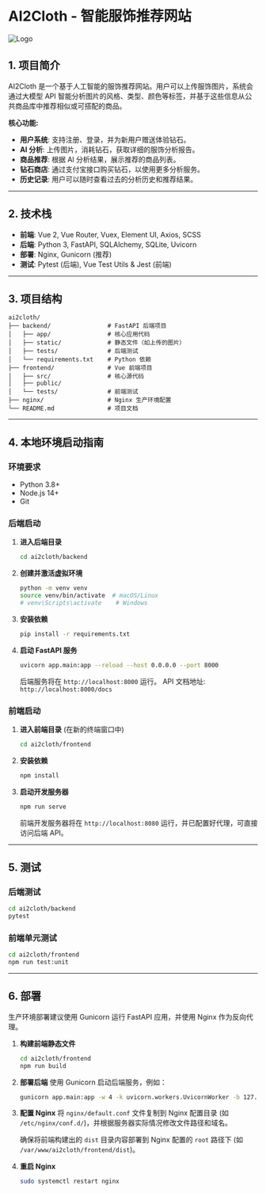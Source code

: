 # AI2Cloth - 智能服饰推荐网站

![Logo](frontend/src/assets/logo.svg)

## 1. 项目简介

AI2Cloth 是一个基于人工智能的服饰推荐网站。用户可以上传服饰图片，系统会通过大模型 API 智能分析图片的风格、类型、颜色等标签，并基于这些信息从公共商品库中推荐相似或可搭配的商品。

**核心功能:**

- **用户系统**: 支持注册、登录，并为新用户赠送体验钻石。
- **AI 分析**: 上传图片，消耗钻石，获取详细的服饰分析报告。
- **商品推荐**: 根据 AI 分析结果，展示推荐的商品列表。
- **钻石商店**: 通过支付宝接口购买钻石，以使用更多分析服务。
- **历史记录**: 用户可以随时查看过去的分析历史和推荐结果。

---

## 2. 技术栈

- **前端**: Vue 2, Vue Router, Vuex, Element UI, Axios, SCSS
- **后端**: Python 3, FastAPI, SQLAlchemy, SQLite, Uvicorn
- **部署**: Nginx, Gunicorn (推荐)
- **测试**: Pytest (后端), Vue Test Utils & Jest (前端)

---

## 3. 项目结构

```
ai2cloth/
├── backend/                # FastAPI 后端项目
│   ├── app/                # 核心应用代码
│   ├── static/             # 静态文件（如上传的图片）
│   ├── tests/              # 后端测试
│   └── requirements.txt    # Python 依赖
├── frontend/               # Vue 前端项目
│   ├── src/                # 核心源代码
│   ├── public/
│   └── tests/              # 前端测试
├── nginx/                  # Nginx 生产环境配置
└── README.md               # 项目文档
```

---

## 4. 本地环境启动指南

### 环境要求

- Python 3.8+
- Node.js 14+
- Git

### 后端启动

1.  **进入后端目录**

    ```bash
    cd ai2cloth/backend
    ```

2.  **创建并激活虚拟环境**

    ```bash
    python -m venv venv
    source venv/bin/activate  # macOS/Linux
    # venv\Scripts\activate    # Windows
    ```

3.  **安装依赖**

    ```bash
    pip install -r requirements.txt
    ```

4.  **启动 FastAPI 服务**

    ```bash
    uvicorn app.main:app --reload --host 0.0.0.0 --port 8000
    ```

    后端服务将在 `http://localhost:8000` 运行。
    API 文档地址: `http://localhost:8000/docs`

### 前端启动

1.  **进入前端目录** (在新的终端窗口中)

    ```bash
    cd ai2cloth/frontend
    ```

2.  **安装依赖**

    ```bash
    npm install
    ```

3.  **启动开发服务器**

    ```bash
    npm run serve
    ```

    前端开发服务器将在 `http://localhost:8080` 运行，并已配置好代理，可直接访问后端 API。

---

## 5. 测试

### 后端测试

```bash
cd ai2cloth/backend
pytest
```

### 前端单元测试

```bash
cd ai2cloth/frontend
npm run test:unit
```

---

## 6. 部署

生产环境部署建议使用 Gunicorn 运行 FastAPI 应用，并使用 Nginx 作为反向代理。

1.  **构建前端静态文件**

    ```bash
    cd ai2cloth/frontend
    npm run build
    ```

2.  **部署后端**
    使用 Gunicorn 启动后端服务，例如：

    ```bash
    gunicorn app.main:app -w 4 -k uvicorn.workers.UvicornWorker -b 127.0.0.1:8000
    ```

3.  **配置 Nginx**
    将 `nginx/default.conf` 文件复制到 Nginx 配置目录 (如 `/etc/nginx/conf.d/`)，并根据服务器实际情况修改文件路径和域名。

    确保将前端构建出的 `dist` 目录内容部署到 Nginx 配置的 `root` 路径下 (如 `/var/www/ai2cloth/frontend/dist`)。

4.  **重启 Nginx**
    ```bash
    sudo systemctl restart nginx
    ```
